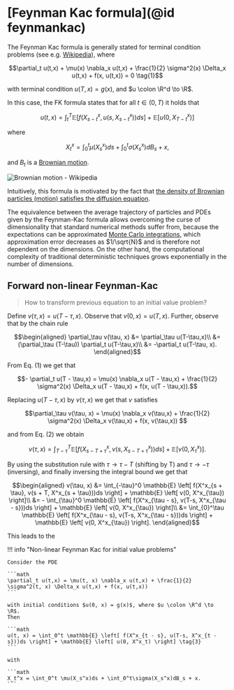 # [Feynman Kac formula](@id feynmankac)

The Feynman Kac formula is generally stated for terminal condition problems (see e.g. [Wikipedia](https://en.wikipedia.org/wiki/Feynman%E2%80%93Kac_formula)), where

```math
\partial_t u(t,x) + \mu(x) \nabla_x u(t,x) + \frac{1}{2} \sigma^2(x) \Delta_x u(t,x) + f(x, u(t,x))  = 0 \tag{1}
```

with terminal condition $u(T, x) = g(x)$, and $u \colon \R^d \to \R$.

In this case, the FK formula states that for all $t \in (0,T)$ it holds that

```math
u(t, x) = \int_t^T \mathbb{E} \left[ f(X^x_{s-t}, u(s, X^x_{s-t}))ds \right] + \mathbb{E} \left[ u(0, X^x_{T-t}) \right] \tag{2}
```

where

```math
X_t^x = \int_0^t \mu(X_s^x)ds + \int_0^t\sigma(X_s^x)dB_s + x,
```

and $B_t$ is a [Brownian motion](https://en.wikipedia.org/wiki/Wiener_process).

![Brownian motion - Wikipedia](https://upload.wikimedia.org/wikipedia/commons/f/f8/Wiener_process_3d.png)

Intuitively, this formula is motivated by the fact that [the density of Brownian particles (motion) satisfies the diffusion equation](https://en.wikipedia.org/wiki/Brownian_motion#Einstein%27s_theory).

The equivalence between the average trajectory of particles and PDEs given by the Feynman-Kac formula allows overcoming the curse of dimensionality that standard numerical methods suffer from, because the expectations can be approximated [Monte Carlo integrations](https://en.wikipedia.org/wiki/Monte_Carlo_integration), which approximation error decreases as $1/\sqrt{N}$ and is therefore not dependent on the dimensions. On the other hand, the computational complexity of traditional deterministic techniques grows exponentially in the number of dimensions.

## Forward non-linear Feynman-Kac

> How to transform previous equation to an initial value problem?

Define $v(\tau, x) = u(T-\tau, x)$. Observe that $v(0,x) = u(T,x)$. Further, observe that by the chain rule

```math
\begin{aligned}
\partial_\tau v(\tau, x) &= \partial_\tau u(T-\tau,x)\\
                        &= (\partial_\tau (T-\tau)) \partial_t u(T-\tau,x)\\
                        &= -\partial_t u(T-\tau, x).
\end{aligned}
```

From Eq. (1) we get that

```math
- \partial_t u(T - \tau,x) = \mu(x) \nabla_x u(T - \tau,x) + \frac{1}{2} \sigma^2(x) \Delta_x u(T - \tau,x) + f(x, u(T - \tau,x)).
```

Replacing  $u(T-\tau, x)$ by $v(\tau, x)$ we get that $v$ satisfies

```math
\partial_\tau v(\tau, x) = \mu(x) \nabla_x v(\tau,x) + \frac{1}{2} \sigma^2(x) \Delta_x v(\tau,x) + f(x, v(\tau,x)) 
```

and from Eq. (2) we obtain

```math
v(\tau, x) = \int_{T-\tau}^T \mathbb{E} \left[ f(X^x_{s- T + \tau}, v(s, X^x_{s-T + \tau}))ds \right] + \mathbb{E} \left[ v(0, X^x_{\tau}) \right].
```

By using the substitution rule with $\tau \to \tau -T$ (shifting by T) and $\tau \to - \tau$ (inversing), and finally inversing the integral bound we get that

```math
\begin{aligned}
v(\tau, x) &= \int_{-\tau}^0 \mathbb{E} \left[ f(X^x_{s + \tau}, v(s + T, X^x_{s + \tau}))ds \right] + \mathbb{E} \left[ v(0, X^x_{\tau}) \right]\\
            &= - \int_{\tau}^0 \mathbb{E} \left[ f(X^x_{\tau - s}, v(T-s, X^x_{\tau - s}))ds \right] + \mathbb{E} \left[ v(0, X^x_{\tau}) \right]\\
            &= \int_{0}^\tau \mathbb{E} \left[ f(X^x_{\tau - s}, v(T-s, X^x_{\tau - s}))ds \right] + \mathbb{E} \left[ v(0, X^x_{\tau}) \right].
\end{aligned}
```

This leads to the

!!! info "Non-linear Feynman Kac for initial value problems"
    
    Consider the PDE
    
    ```math
    \partial_t u(t,x) = \mu(t, x) \nabla_x u(t,x) + \frac{1}{2} \sigma^2(t, x) \Delta_x u(t,x) + f(x, u(t,x))
    ```
    
    with initial conditions $u(0, x) = g(x)$, where $u \colon \R^d \to \R$.
    Then
    
    ```math
    u(t, x) = \int_0^t \mathbb{E} \left[ f(X^x_{t - s}, u(T-s, X^x_{t - s}))ds \right] + \mathbb{E} \left[ u(0, X^x_t) \right] \tag{3}
    ```
    
    with
    
    ```math
    X_t^x = \int_0^t \mu(X_s^x)ds + \int_0^t\sigma(X_s^x)dB_s + x.
    ```
